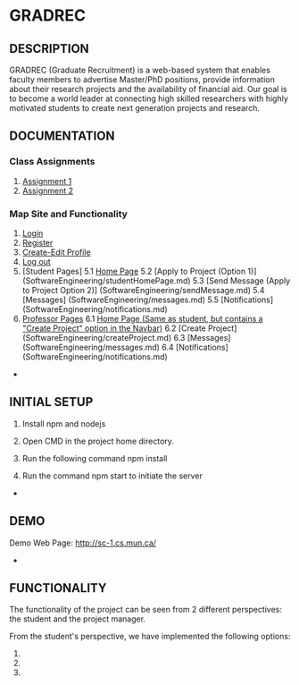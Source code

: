 # GRADREC

## DESCRIPTION

GRADREC (Graduate Recruitment) is a web-based system that enables faculty members to advertise Master/PhD positions, provide information about their research projects and the availability of financial aid.  Our goal is to become a world leader at connecting high skilled researchers with highly motivated students to create next generation projects and research.


## DOCUMENTATION

### Class Assignments 

1. [Assignment 1](SoftwareEngineering/Assignment_1_Group_1.pdf)
2. [Assignment 2](SoftwareEngineering/Assignment_2_Group1.pdf)

### Map Site and Functionality

1. [Login](SoftwareEngineering/login.md)
2. [Register](SoftwareEngineering/register.md)
3. [Create-Edit Profile](SoftwareEngineering/profile.md)
4. [Log out](SoftwareEngineering/logout.md)
5. [Student Pages]
  5.1 [Home Page](SoftwareEngineering/studentHomePage.md)
  5.2 [Apply to Project (Option 1)] (SoftwareEngineering/studentHomePage.md)
  5.3 [Send Message (Apply to Project Option 2)] (SoftwareEngineering/sendMessage.md)
  5.4 [Messages] (SoftwareEngineering/messages.md)
  5.5 [Notifications] (SoftwareEngineering/notifications.md)
6. [Professor Pages](SoftwareEngineering/)
  6.1 [Home Page (Same as student, but contains a "Create Project" option in the Navbar)](SoftwareEngineering/studentHomePage.md)
  6.2 [Create Project] (SoftwareEngineering/createProject.md)
  6.3 [Messages] (SoftwareEngineering/messages.md)
  6.4 [Notifications] (SoftwareEngineering/notifications.md)

*

## INITIAL SETUP

1. Install npm and nodejs

2. Open CMD in the project home directory.

3. Run the following command npm install

4. Run the command npm start to initiate the server

*

## DEMO

Demo Web Page: http://sc-1.cs.mun.ca/ 

*

## FUNCTIONALITY

The functionality of the project can be seen from 2 different perspectives: the student and the project manager. 

From the student's perspective, we have implemented the following options:

1.

2.

3.